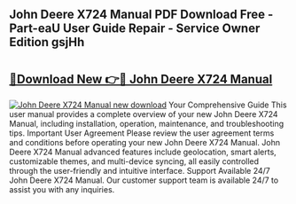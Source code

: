 ## John Deere X724 Manual PDF Download Free - Part-eaU User Guide Repair - Service Owner Edition gsjHh

# <h2><a href="http://bc87243.oget.top/?id=John+Deere+X724+Manual">🔗Download New 👉🔴 John Deere X724 Manual</a></h2>

[![John Deere X724 Manual new download](https://i.imgur.com/5g1atiW.png)](http://bc87243.oget.top/?id=John+Deere+X724+Manual)
Your Comprehensive Guide This user manual provides a complete overview of your new John Deere X724 Manual, including installation, operation, maintenance, and troubleshooting tips. Important User Agreement Please review the user agreement terms and conditions before operating your new John Deere X724 Manual. John Deere X724 Manual advanced features include geolocation, smart alerts, customizable themes, and multi-device syncing, all easily controlled through the user-friendly and intuitive interface. Support Available 24/7 John Deere X724 Manual. Our customer support team is available 24/7 to assist you with any inquiries.
